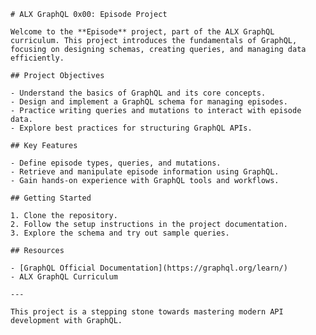     # ALX GraphQL 0x00: Episode Project

    Welcome to the **Episode** project, part of the ALX GraphQL curriculum. This project introduces the fundamentals of GraphQL, focusing on designing schemas, creating queries, and managing data efficiently.

    ## Project Objectives

    - Understand the basics of GraphQL and its core concepts.
    - Design and implement a GraphQL schema for managing episodes.
    - Practice writing queries and mutations to interact with episode data.
    - Explore best practices for structuring GraphQL APIs.

    ## Key Features

    - Define episode types, queries, and mutations.
    - Retrieve and manipulate episode information using GraphQL.
    - Gain hands-on experience with GraphQL tools and workflows.

    ## Getting Started

    1. Clone the repository.
    2. Follow the setup instructions in the project documentation.
    3. Explore the schema and try out sample queries.

    ## Resources

    - [GraphQL Official Documentation](https://graphql.org/learn/)
    - ALX GraphQL Curriculum

    ---

    This project is a stepping stone towards mastering modern API development with GraphQL.